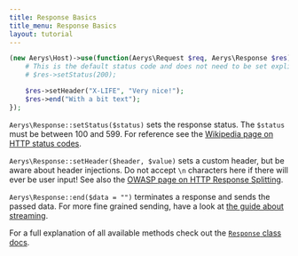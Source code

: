 ```yaml
---
title: Response Basics
title_menu: Response Basics
layout: tutorial
---
```


```php
(new Aerys\Host)->use(function(Aerys\Request $req, Aerys\Response $res) {
	# This is the default status code and does not need to be set explicitly
	# $res->setStatus(200);

	$res->setHeader("X-LIFE", "Very nice!");
	$res->end("With a bit text");
});
```

`Aerys\Response::setStatus($status)` sets the response status. The `$status` must be between 100 and 599. For reference see the [Wikipedia page on HTTP status codes](https://en.wikipedia.org/wiki/List_of_HTTP_status_codes).

`Aerys\Response::setHeader($header, $value)` sets a custom header, but be aware about header injections. Do not accept `\n` characters here if there will ever be user input! See also the [OWASP page on HTTP Response Splitting](https://www.owasp.org/index.php/HTTP_Response_Splitting).

`Aerys\Response::end($data = "")` terminates a response and sends the passed data. For more fine grained sending, have a look at [the guide about streaming](../http-advanced/streaming.html).

For a full explanation of all available methods check out the [`Response` class docs](../contents/classes/response.html).
